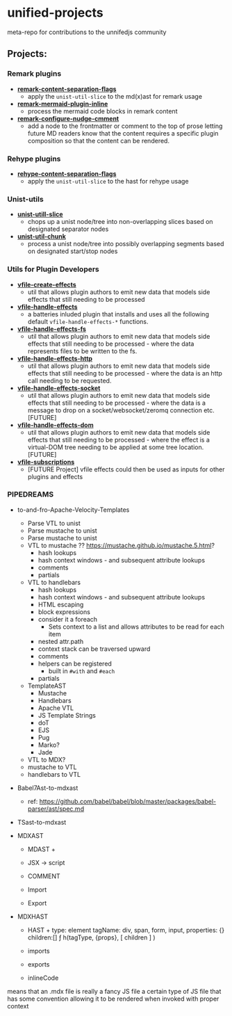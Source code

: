 # unified-projects
meta-repo for contributions to the unnifedjs community

## Projects:

### Remark plugins

- __[remark-content-separation-flags](https://github.com/federalies/remark-content-separation-flags)__
  - apply the `unist-util-slice` to the md(x)ast for remark usage
- __[remark-mermaid-plugin-inline](https://github.com/federalies/remark-mermaid-plugin-inline)__
  - process the mermaid code blocks in remark content
- __[remark-configure-nudge-cmment](https://github.com/federalies/remark-configure-nudge-cmment)__
  - add a node to the frontmatter or comment to the top of prose letting future MD readers know that the content requires a specific plugin composition so that the content can be rendered.

### Rehype plugins

- __[rehype-content-separation-flags](https://github.com/federalies/rehype-content-separation-flags)__
  - apply the `unist-util-slice` to the hast for rehype usage

### Unist-utils

- __[unist-utill-slice](https://github.com/federalies/unist-utill-slice)__
  - chops up a unist node/tree into non-overlapping slices based on designated separator nodes
- __[unist-util-chunk](https://github.com/federalies/unist-util-chunk)__
  - process a unist node/tree into possibly overlapping segments based on designated start/stop nodes

### Utils for Plugin Developers

- __[vfile-create-effects](https://github.com/federalies/vfile-create-effects)__
  - util that allows plugin authors to emit new data that models side effects that still needing to be processed
- __[vfile-handle-effects](https://github.com/federalies/vfile-handle-effects)__
  - a batteries inluded plugin that installs and uses all the following default `vfile-handle-effects-*` functions.
- __[vfile-handle-effects-fs](https://github.com/federalies/vfile-handle-effects-fs)__
  - util that allows plugin authors to emit new data that models side effects that still needing to be processed - where the data represents files to be written to the fs.
- __[vfile-handle-effects-http](https://github.com/federalies/vfile-handle-effects-http)__
  - util that allows plugin authors to emit new data that models side effects that still needing to be processed - where the data is an http call needing to be requested.
- __[vfile-handle-effects-socket](https://github.com/federalies/vfile-handle-effects-socket)__
  - util that allows plugin authors to emit new data that models side effects that still needing to be processed - where the data is a message to drop on a socket/websocket/zeromq connection etc. [FUTURE]
- __[vfile-handle-effects-dom](https://github.com/federalies/vfile-handle-effects-dom)__
  - util that allows plugin authors to emit new data that models side effects that still needing to be processed - where the effect is a virtual-DOM tree needing to be applied at some tree location. [FUTURE]
- __[vfile-subscriptions](https://github.com/federalies/vfile-subscriptions)__
  - [FUTURE Project] vfile effects could then be used as inputs for other plugins and effects

### PIPEDREAMS

- to-and-fro-Apache-Velocity-Templates
  - Parse VTL to unist
  - Parse mustache to unist
  - Parse mustache to unist
  - VTL to mustache ?? https://mustache.github.io/mustache.5.html?
    + hash lookups
    + hash context windows - and subsequent attribute lookups
    + comments
    + partials
  - VTL to handlebars
    + hash lookups
    + hash context windows - and subsequent attribute lookups
    + HTML escaping
    + block expressions
    + consider it a foreach
        + Sets context to a list and allows attributes to be read for each item
    + nested attr.path
    + context stack can be traversed upward
    + comments
    + helpers can be registered
        + built in `#with` and `#each`
    + partials
  - TemplateAST
    - Mustache
    - Handlebars
    - Apache VTL
    - JS Template Strings
    - doT
    - EJS
    - Pug
    - Marko?
    - Jade
  - VTL to MDX?
  - mustache to VTL
  - handlebars to VTL

- Babel7Ast-to-mdxast

  - ref: https://github.com/babel/babel/blob/master/packages/babel-parser/ast/spec.md

- TSast-to-mdxast

- MDXAST

    - MDAST + 

    - JSX -> script

    - COMMENT

    - Import

    - Export

- MDXHAST

    - HAST +
        type: element
        tagName: div, span, form, input, 
        properties: {}
        children:[]
        ƒ h(tagType, {props}, [ children ] )

    - imports

    - exports

    - inlineCode

means that an .mdx file is really a fancy JS file 
a certain type of JS file that has some convention allowing it to be rendered when invoked with proper context 


